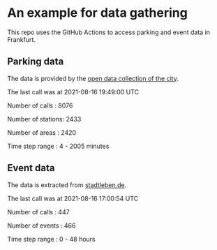 # An example for data gathering

This repo uses the GitHub Actions to access parking and event data in Frankfurt.

## Parking data
The data is provided by the [open data collection of the city](https://www.offenedaten.frankfurt.de/).

The last call was at 2021-08-16 19:49:00 UTC

Number of calls   : 8076

Number of stations: 2433

Number of areas   : 2420

Time step range   :    4 - 2005 minutes


## Event data
The data is extracted from [stadtleben.de](https://stadtleben.de/frankfurt/).

The last call was at 2021-08-16 17:00:54 UTC

Number of calls   : 447

Number of events  : 466

Time step range   :   0 -  48 hours

